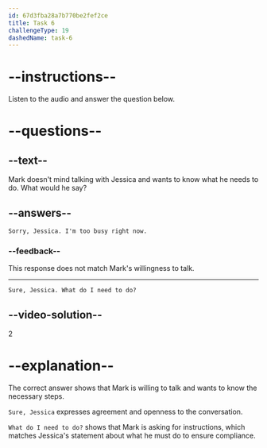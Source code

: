 ```yaml
---
id: 67d3fba28a7b770be2fef2ce
title: Task 6
challengeType: 19
dashedName: task-6
---
```


<!-- (Audio) Jessica: Hi Mark, we need to talk about security protocols for the new project. There are a few things you must do to ensure compliance. -->

<!-- SPEAKING -->

# --instructions--

Listen to the audio and answer the question below.

# --questions--

## --text--

Mark doesn't mind talking with Jessica and wants to know what he needs to do. What would he say?

## --answers--

`Sorry, Jessica. I'm too busy right now.`

### --feedback--

This response does not match Mark's willingness to talk.

---

`Sure, Jessica. What do I need to do?`

## --video-solution--

2

# --explanation--

The correct answer shows that Mark is willing to talk and wants to know the necessary steps.

`Sure, Jessica` expresses agreement and openness to the conversation.

`What do I need to do?` shows that Mark is asking for instructions, which matches Jessica's statement about what he must do to ensure compliance.
